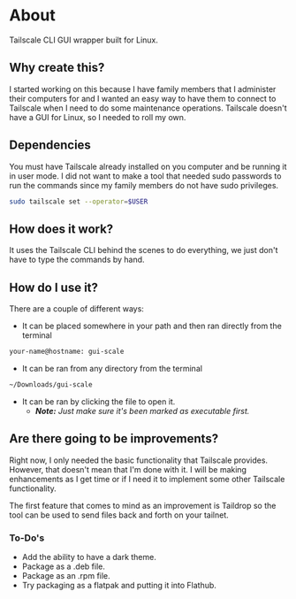 # About
Tailscale CLI GUI wrapper built for Linux.

## Why create this?
I started working on this because I have family members that I administer their computers for and I wanted an easy way to have them to connect to Tailscale when I need to do some maintenance operations. Tailscale doesn't have a GUI for Linux, so I needed to roll my own.

## Dependencies
You must have Tailscale already installed on you computer and be running it in user mode. I did not want to make a tool that needed sudo passwords to run the commands since my family members do not have sudo privileges.

```bash
sudo tailscale set --operator=$USER
```

## How does it work?
It uses the Tailscale CLI behind the scenes to do everything, we just don't have to type the commands by hand.

## How do I use it?
There are a couple of different ways:
* It can be placed somewhere in your path and then ran directly from the terminal  
```bash
your-name@hostname: gui-scale
```

* It can be ran from any directory from the terminal
```bash
~/Downloads/gui-scale
```

* It can be ran by clicking the file to open it.
    - ***Note:*** *Just make sure it's been marked as executable first.*

## Are there going to be improvements?
Right now, I only needed the basic functionality that Tailscale provides. However, that doesn't mean that I'm done with it. I will be making enhancements as I get time or if I need it to implement some other Tailscale functionality.  
  
The first feature that comes to mind as an improvement is Taildrop so the tool can be used to send files back and forth on your tailnet.

### To-Do's
* Add the ability to have a dark theme.
* Package as a .deb file.
* Package as an .rpm file.
* Try packaging as a flatpak and putting it into Flathub.
